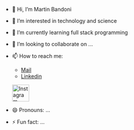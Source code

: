 - 👋 Hi, I’m Martin Bandoni
  
- 👀 I’m interested in technology and science
  
- 🌱 I’m currently learning full stack programming
  
- 💞️ I’m looking to collaborate on ...
  
- 📫 How to reach me:
  - [Mail](martinbandoni@hotmail.com)
  - [Linkedin](https://www.linkedin.com/in/martin-ernesto-bandoni-b87339199)
    
  <p align="left">
      <a href="https://www.instagram.com/bandonimartin" target="_blank" rel="noreferrer"><img src="../Imagenes/instagram.svg" alt="Instagram" width="45px"></a>
  </p>

    
- 😄 Pronouns: ...
  
- ⚡ Fun fact: ...

<!---
MartinBand/MartinBand is a ✨ special ✨ repository because its `README.md` (this file) appears on your GitHub profile.
You can click the Preview link to take a look at your changes.
--->
